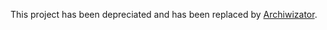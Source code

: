 This project has been depreciated and has been replaced by [Archiwizator](https://github.com/APrettyCoolProgram/Archiwizator).
